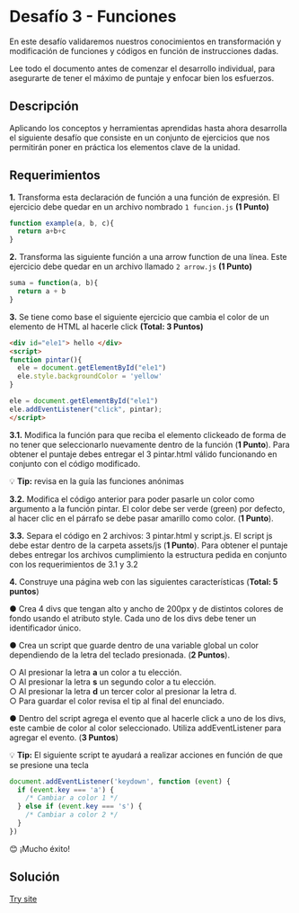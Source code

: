 # Desafío 3 - Funciones

En este desafío validaremos nuestros conocimientos en transformación y modificación de funciones y códigos en función de instrucciones dadas.

Lee todo el documento antes de comenzar el desarrollo individual, para asegurarte de tener el máximo de puntaje y enfocar bien los esfuerzos.

## Descripción

Aplicando los conceptos y herramientas aprendidas hasta ahora desarrolla el siguiente desafío que consiste en un conjunto de ejercicios que nos permitirán poner en práctica los elementos clave de la unidad.

## Requerimientos

__1.__ Transforma esta declaración de función a una función de expresión. El ejercicio debe quedar en un archivo nombrado `1 funcion.js` __(1 Punto)__

```js
function example(a, b, c){
  return a+b+c
}

```

__2.__ Transforma las siguiente función a una arrow function de una línea. Este ejercicio debe quedar en un archivo llamado `2 arrow.js` __(1 Punto)__

```js
suma = function(a, b){
  return a + b
}
```

__3.__ Se tiene como base el siguiente ejercicio que cambia el color de un elemento de HTML al hacerle click __(Total: 3 Puntos)__

```html
<div id="ele1"> hello </div>
<script>
function pintar(){
  ele = document.getElementById("ele1")
  ele.style.backgroundColor = 'yellow'
}

ele = document.getElementById("ele1")
ele.addEventListener("click", pintar);
</script>
```

__3.1.__ Modifica la función para que reciba el elemento clickeado de forma de no tener que seleccionarlo nuevamente dentro de la función (__1 Punto__). Para obtener el puntaje debes entregar el 3 pintar.html válido funcionando en conjunto con el código modificado.

💡 __Tip:__ revisa en la guía las funciones anónimas

__3.2.__ Modifica el código anterior para poder pasarle un color como argumento a la función pintar. El color debe ser verde (green) por defecto, al hacer clic en el párrafo se debe pasar amarillo como color. (__1 Punto__).

__3.3.__ Separa el código en 2 archivos: 3 pintar.html y script.js. El script js debe estar dentro de la carpeta assets/js (__1 Punto__). Para obtener el puntaje debes entregar los archivos cumplimiento la estructura pedida en conjunto con los requerimientos de 3.1 y 3.2

__4.__ Construye una página web con las siguientes características (__Total: 5 puntos__)

● Crea 4 divs que tengan alto y ancho de 200px y de distintos colores de fondo usando el atributo style. Cada uno de los divs debe tener un identificador único.

● Crea un script que guarde dentro de una variable global un color dependiendo de la letra del teclado presionada. (__2 Puntos__).

○ Al presionar la letra __a__ un color a tu elección.<br>
○ Al presionar la letra __s__ un segundo color a tu elección.<br>
○ Al presionar la letra __d__ un tercer color al presionar la letra d.<br>
○ Para guardar el color revisa el tip al final del enunciado.

● Dentro del script agrega el evento que al hacerle click a uno de los divs, este cambie de color al color seleccionado. Utiliza addEventListener para agregar el evento. (__3 Puntos__)

💡 __Tip:__ El siguiente script te ayudará a realizar acciones en función de que se presione una tecla

```js
document.addEventListener('keydown', function (event) {
  if (event.key === 'a') {
    /* Cambiar a color 1 */
  } else if (event.key === 's') {
    /* Cambiar a color 2 */
  }
})
```

😊 ¡Mucho éxito!

## Solución

[Try site](https://felipe-m-dev.github.io/JS-Challenge-03/)
